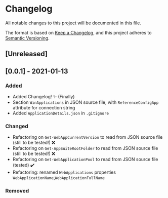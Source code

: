 # Changelog
All notable changes to this project will be documented in this file.

The format is based on [Keep a Changelog](https://keepachangelog.com/en/1.0.0/),
and this project adheres to [Semantic Versioning](https://semver.org/spec/v2.0.0.html).

## [Unreleased]



## [0.0.1] - 2021-01-13
### Added
- Added Changelog! :sparkles: (Finally)
- Section `WinApplications` in JSON source file, with `ReferenceConfigApp` attribute for connection string
- Added `ApplicationDetails.json` in `.gitignore` 
### Changed
- Refactoring on `Get-WebAppCurrentVersion` to read from JSON source file (still to be tested!) :x:
- Refactoring on `Get-AppSuiteRootFolder` to read from JSON source file (still to be tested!) :x:
- Refactoring on `Get-WebApplicationPool` to read from JSON source file (tested) :heavy_check_mark:
- Refactoring: renamed `WebApplications` properties `WebApplicationName`,`WebApplicationFullName`
### Removed
